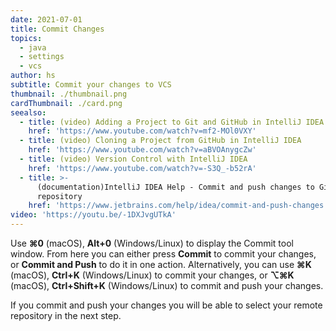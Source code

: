 ```yaml
---
date: 2021-07-01
title: Commit Changes
topics:
  - java
  - settings
  - vcs
author: hs
subtitle: Commit your changes to VCS
thumbnail: ./thumbnail.png
cardThumbnail: ./card.png
seealso:
  - title: (video) Adding a Project to Git and GitHub in IntelliJ IDEA
    href: 'https://www.youtube.com/watch?v=mf2-MOl0VXY'
  - title: (video) Cloning a Project from GitHub in IntelliJ IDEA
    href: 'https://www.youtube.com/watch?v=aBVOAnygcZw'
  - title: (video) Version Control with IntelliJ IDEA
    href: 'https://www.youtube.com/watch?v=-S3Q_-b52rA'
  - title: >-
      (documentation)IntelliJ IDEA Help - Commit and push changes to Git
      repository
    href: 'https://www.jetbrains.com/help/idea/commit-and-push-changes.html'
video: 'https://youtu.be/-1DXJvgUTkA'
---
```

Use **⌘0** (macOS), **Alt+0** (Windows/Linux) to display the Commit tool window. From here you can either press **Commit** to commit your changes, or **Commit and Push** to do it in one action. Alternatively, you can use **⌘K** (macOS), **Ctrl+K** (Windows/Linux) to commit your changes, or **⌥⌘K** (macOS), **Ctrl+Shift+K** (Windows/Linux) to commit and push your changes.

If you commit and push your changes you will be able to select your remote repository in the next step.
